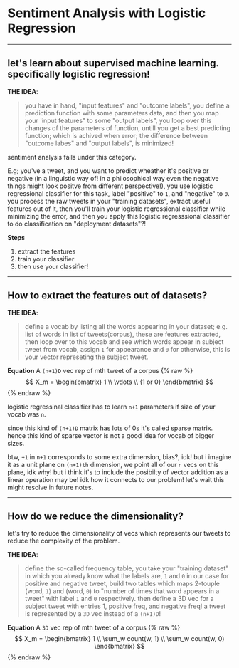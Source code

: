# Sentiment Analysis with Logistic Regression

_____________________________________________________

## let's learn about supervised machine learning. specifically logistic regression!

**THE IDEA**:
> you have in hand, "input features" and "outcome labels", you define a prediction function with some parameters data, and then you map your 'input features" to some "output labels", you loop over this changes of the parameters of function, untill you get a best predicting function; which is achived when error; the difference between "outcome labes" and "output labels", is minimized!

sentiment analysis falls under this category.

E.g;
you've a tweet, and you want to predict wheather it's positive or negative (in a linguistic way of! in a           philosophical way even the negative things might look positve from different perspective!), you use logistic regressional classifier for this task, label "positive" to `1`, and "negative" to `0`.
you process the raw tweets in your "training datasets", extract useful features out of it, then you'll train your logistic regressional classifier while minimizing the error, and then you apply this logistic regresssional classifier to do classification on "deployment datasets"?!

**Steps**
1. extract the features
2. train your classifier
3. then use your classifier!

_______________________________________


## How to extract the features out of datasets?

**THE IDEA**:
> define a vocab by listing all the words appearing in your dataset; e.g. list of words in list of tweets(corpus), these are features extracted, then loop over to this vocab and see which words appear in subject tweet from vocab, assign `1` for appearance and `0` for otherwise, this is your vector represeting the subject tweet. 

**Equation**
A `(n+1)D` vec rep of mth tweet of a corpus
{% raw %}
  $$ X_m = \begin{bmatrix} 1 \\ \vdots \\ {1 or 0} \end{bmatrix} $$
{% endraw %}

logistic regressinal classifier has to learn `n+1` parameters if size of your vocab was `n`. 

since this kind of `(n+1)D` matrix has lots of 0s it's called sparse matrix. hence this kind of sparse vector is not a good idea for vocab of bigger sizes.

btw, `+1` in `n+1` corresponds to some extra dimension, bias?, idk! but i imagine it as a unit plane on `(n+1)th` dimension, we point all of our `n` vecs on this plane, idk why! but i think it's to include the posibilty of vector addition as a linear operation may be! idk how it connects to our problem! let's wait this might resolve in future notes.

_____________________________


## How do we reduce the dimensionality?

let's try to reduce the dimensionality of vecs which represents our tweets to reduce the complexity of the problem.

**THE IDEA**:
> define the so-called frequency table, you take your "training dataset" in which you already know what the labels are, `1` and `0` in our case for positive and negative tweet, build two tables which maps 2-touple (word, `1`) and (word, `0`) to "number of times that word appears in a tweet" with label `1` and `0` respectively. then define a 3D vec for a subject tweet with entries 1, positive freq, and negative freq! a tweet is represented by a `3D` vec instead of a `(n+1)D`!

**Equation**
A `3D` vec rep of mth tweet of a corpus
{% raw %}
  $$ X_m = \begin{bmatrix} 1 \\ \sum_w count(w, 1) \\ \sum_w count(w, 0) \end{bmatrix} $$
{% endraw %}